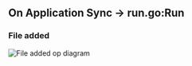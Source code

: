 ## On Application Sync -> run.go:Run

### File added

![File added op diagram](https://orbit-drive.github.io/orbit-drive/fs/add_op.svg)
